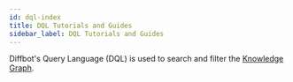 ```yaml
---
id: dql-index
title: DQL Tutorials and Guides
sidebar_label: DQL Tutorials and Guides
---
```


Diffbot's Query Language (DQL) is used to search and filter the [Knowledge Graph](kg-index).